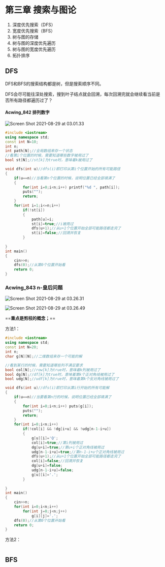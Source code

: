 # 第三章 搜索与图论

1. 深度优先搜索（DFS）
2. 宽度优先搜索（BFS）
3. 树与图的存储
4. 树与图的深度优先遍历
5. 树与图的宽度优先遍历
6. 拓扑排序

## DFS

DFS和BFS的搜索结构都是树，但是搜索顺序不同。

DFS会尽可能往深处搜索，搜到叶子结点就会回溯，每次回溯完就会继续看当前是否所有路径都遍历过了？

#### Acwing_842 排列数字

![Screen Shot 2021-08-29 at 03.01.33](https://tva1.sinaimg.cn/large/008i3skNly1gtx3cf1r4tj61820u076a02.jpg)

```cpp
#include <iostream>
using namespace std;
const int N=10;
int n;
int path[N];//全局数组来存一个状态
//看第i个位置的时候，需要知道哪些数字被用过了
bool st[N];//st[k]为true时，意味着k被用过了

void dfs(int u)//dfs(i)即打印从第i个位置开始的所有可能路径
{
    if(u==n)//当看第n个位置的时候，说明位置已经全部填满了
    {
        for(int i=0;i<n;i++) printf("%d ", path[i]);
        puts("");
        return;
    }
    for(int i=1;i<=n;i++)
        if(!st[i])
        {
            path[u]=i;
            st[i]=true;//i被用过
            dfs(u+1);//从u+1个位置开始全部可能路径都走完了
            st[i]=false;//回溯并恢复
        }
    
}
int main()
{
    cin>>n;
    dfs(0);//从第0个位置开始看
    return 0;
}
```

### Acwing_843 n-皇后问题

![Screen Shot 2021-08-29 at 03.26.31](https://tva1.sinaimg.cn/large/008i3skNly1gtx42c5wc3j60n70b275902.jpg)

![Screen Shot 2021-08-29 at 03.26.49](https://tva1.sinaimg.cn/large/008i3skNly1gtx42nvgh1j60o60k3t9q02.jpg)

==**重点是剪枝的概念；**==

方法1：

```cpp
#include <iostream>
using namespace std;
const int N=20;
int n;
char g[N][N];//二维数组来存一个可能的解

//看到某行的时候，需要知道哪些列不满足要求
bool col[N];//row[k]为true时，意味着k列被用过了
bool dg[N];//df[k]为true时，意味着第k个正对角线被用过了
bool udg[N];//udf[k]为true时，意味着第k个反对角线被用过了

void dfs(int u)//dfs(i)即打印从第i行开始的所有可能解
{
    if(u==n)//当要看第n行的时候，说明位置已经全部填满了
    {
        for(int i=0;i<n;i++) puts(g[i]);
        puts("");
        return;
    }
    for(int i=0;i<n;i++)
        if(!col[i] && !dg[i+u] && !udg[n-1-i+u])
        {
            g[u][i]='Q';
            col[i]=true;//第i列被用过
            dg[u+i]=true;//第u+i个正对角线被用过
            udg[n-1-i+u]=true;//第n-1-i+u个正对角线被用过
            dfs(u+1);//从u+1个位置开始全部可能路径都走完了
            col[i]=false;//回溯并恢复
            dg[u+i]=false;
            udg[n-1-i+u]=false;
            g[u][i]='.';
        }
    
}
int main()
{
    cin>>n;
    for(int i=0;i<n;i++)
        for(int j=0;j<n;j++)
            g[i][j]='.';
    dfs(0);//从第0个位置开始看
    return 0;
}
```

方法2：

```cpp

```



## BFS



